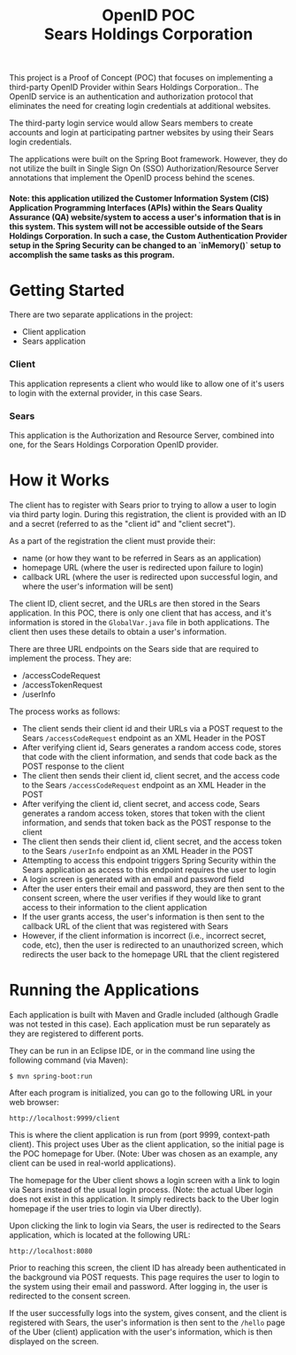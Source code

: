 <h1>
<font><center><b>OpenID POC <br /> Sears Holdings Corporation</b></font><br /><br />
</h1>

This project is a Proof of Concept (POC) that focuses on implementing a third-party OpenID Provider within Sears Holdings Corporation.. The OpenID service is an authentication and authorization protocol that eliminates the need for creating login credentials at additional websites. 

The third-party login service would allow Sears members to create accounts and login at participating partner websites by using their Sears login credentials. 

The applications were built on the Spring Boot framework. However, they do not utilize the built in Single Sign On (SSO) Authorization/Resource Server annotations that implement the OpenID process behind the scenes.


<h4>Note: this application utilized the Customer Information System (CIS) Application Programming Interfaces (APIs) within the Sears Quality Assurance (QA) website/system to access a user's information that is in this system. This system will not be accessible outside of the Sears Holdings Corporation. In such a case, the Custom Authentication Provider setup in the Spring Security can be changed to an  `inMemory()`  setup to accomplish the same tasks as this program. </h4>


# Getting Started

There are two separate applications in the project:

- Client application
- Sears application

<h3>Client</h3>
This application represents a client who would like to allow one of it's users to login with the external provider, in this case Sears.
<h3>Sears</h3>
This application is the Authorization and Resource Server, combined into one, for the Sears Holdings Corporation OpenID provider.

# How it Works

The client has to register with Sears prior to trying to allow a user to login via third party login. During this registration, the client is provided with an ID and a secret (referred to as the "client id" and "client secret").

As a part of the registration the client must provide their:

- name (or how they want to be referred in Sears as an application)
- homepage URL (where the user is redirected upon failure to login)
- callback URL (where the user is redirected upon successful login, and where the user's information will be sent)

The client ID, client secret, and the URLs are then stored in the Sears application. In this POC, there is only one client that has access, and it's information is stored in the `GlobalVar.java` file in both applications. The client then uses these details to obtain a user's information. 

There are three URL endpoints on the Sears side that are required to implement the process. They are:

- /accessCodeRequest
- /accessTokenRequest
- /userInfo

The process works as follows:

- The client sends their client id and their URLs via a POST request to the Sears `/accessCodeRequest` endpoint as an XML Header in the POST
- After verifying client id, Sears generates a random access code, stores that code with the client information, and sends that code back as the POST response to the client
- The client then sends their client id, client secret, and the access code to the Sears  `/accessCodeRequest` endpoint as an XML Header in the POST
- After verifying the client id, client secret, and access code, Sears generates a random access token, stores that token with the client information, and sends that token back as the POST response to the client
- The client then sends their client id, client secret, and the access token to the Sears  `/userInfo` endpoint as an XML Header in the POST
- Attempting to access this endpoint triggers Spring Security within the Sears application as access to this endpoint requires the user to login
- A login screen is generated with an email and password field
- After the user enters their email and password, they are then sent to the consent screen, where the user verifies if they would like to grant access to their information to the client application
- If the user grants access, the user's information is then sent to the callback URL of the client that was registered with Sears
- However, if the client information is incorrect (i.e., incorrect secret, code, etc), then the user is redirected to an unauthorized screen, which redirects the user back to the homepage URL that the client registered



# Running the Applications

Each application is built with Maven and Gradle included (although Gradle was not tested in this case). Each application must be run separately as they are registered to different ports.

They can be run in an Eclipse IDE, or in the command line using the following command (via Maven):

    $ mvn spring-boot:run

After each program is initialized, you can go to the following URL in your web browser:

    http://localhost:9999/client

This is where the client application is run from (port 9999, context-path client). This project uses Uber as the client application, so the initial page is the POC homepage for Uber. (Note: Uber was chosen as an example, any client can be used in real-world applications). 

The homepage for the Uber client shows a login screen with a link to login via Sears instead of the usual login process. (Note: the actual Uber login does not exist in this application. It simply redirects back to the Uber login homepage if the user tries to login via Uber directly).

Upon clicking the link to login via Sears, the user is redirected to the Sears application, which is located at the following URL:

    http://localhost:8080

Prior to reaching this screen, the client ID has already been authenticated in the background via POST requests. This page requires the user to login to the system using their email and password. After logging in, the user is redirected to the consent screen.

If the user successfully logs into the system, gives consent, and the client is registered with Sears, the user's information is then sent to the `/hello` page of the Uber (client) application with the user's information, which is then displayed on the screen.


